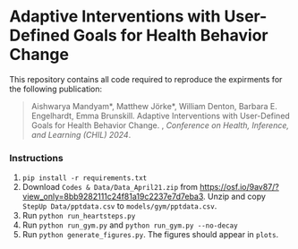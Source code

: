 # Adaptive Interventions with User-Defined Goals for Health Behavior Change

This repository contains all code required to reproduce the expirments for the following publication:

> Aishwarya Mandyam*, Matthew Jörke*, William Denton, Barbara E. Engelhardt, Emma Brunskill. Adaptive Interventions with User-Defined Goals for Health Behavior Change. , *Conference on Health, Inference, and Learning (CHIL) 2024*. 


### Instructions

1. `pip install -r requirements.txt`
2. Download `Codes & Data/Data_April21.zip` from <https://osf.io/9av87/?view_only=8bb9282111c24f81a19c2237e7d7eba3>. Unzip and copy `StepUp Data/pptdata.csv` to `models/gym/pptdata.csv`.
3. Run `python run_heartsteps.py`
4. Run `python run_gym.py` and `python run_gym.py --no-decay`
5. Run `python generate_figures.py`. The figures should appear in `plots`.